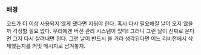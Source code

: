 ### 배경

코드가 더 이상 사용되지 않게 됐다면 지워야 한다. 혹시 다시 필요해질 날이 오지 않을까 걱정할 필요 없다. 우리에겐 버전 관리 시스템이 있다! 그러니 그런 날이 진짜로 온다면 그저 다시 살려내면 된다. 그런 날이 반드시 올 거라 생각된다면 어느 리비전에서 삭제했는지를 커밋 메시지로 남겨놓자.
